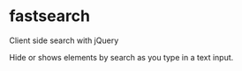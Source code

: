 fastsearch
==========

Client side search with jQuery

Hide or shows elements by search as you type in a text input.
